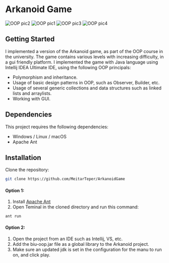 # Arkanoid Game
![OOP pic2](https://github.com/MeitarTeper/ArkanoidGame/assets/155824766/a9bfbb31-2a94-414b-8d29-fa1037daf8fc)
![OOP pic1](https://github.com/MeitarTeper/ArkanoidGame/assets/155824766/18fdcaac-7326-4735-ba3c-4ebddb9a670c)
![OOP pic3](https://github.com/MeitarTeper/ArkanoidGame/assets/155824766/64ea9214-8836-44ca-b1a2-43c91a4ea8d8)
![OOP pic4](https://github.com/MeitarTeper/ArkanoidGame/assets/155824766/62629a82-f8dd-4300-a126-836ad9a36480)


## Getting Started

I implemented a version of the Arkanoid game, as part of the OOP course in the university.
The game contains various levels with increasing difficulty, in a gui friendly platform.
I implemented the game with Java language using Intellij IDEA Ultimate IDE, using the following OOP principals:

* Polymorphism and inheritance.
* Usage of basic design patterns in OOP, such as Observer, Builder, etc.
* Usage of several generic collections and data structures such as linked lists and arraylists.
* Working with GUI.

## Dependencies

This project requires the following dependencies:

* Windows / Linux / macOS
* Apache Ant


## Installation

Clone the repository: 
```bash
git clone https://github.com/MeitarTeper/ArkanoidGame
```

#### Option 1:
1. Install [Apache Ant](https://ant.apache.org/bindownload.cgi)
2. Open Teminal in the cloned directory and run this command:
```
ant run
```

#### Option 2:
1. Open the project from an IDE such as Intellij, VS, etc.
2. Add the biu-oop.jar file as a global library to the Arkanoid project.
3. Make sure an updated jdk is set in the configuration for the manu to run on, and click play.

